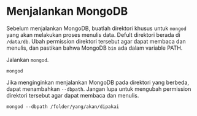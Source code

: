 # Menjalankan MongoDB

Sebelum menjalankan MongoDB, buatlah direktori khusus untuk `mongod` yang akan melakukan proses menulis data. Defult direktori berada di `/data/db`. Ubah permission direktori tersebut agar dapat membaca dan menulis, dan pastikan bahwa MongoDB `bin` ada dalam variable PATH.


Jalankan `mongod`.

    mongod

Jika menginginkan menjalankan MongoDB pada direktori yang berbeda, dapat menambahkan `--dbpath`. Jangan lupa untuk mengubah permission direktori tersebut agar dapat membaca dan menulis.

    mongod --dbpath /folder/yang/akan/dipakai